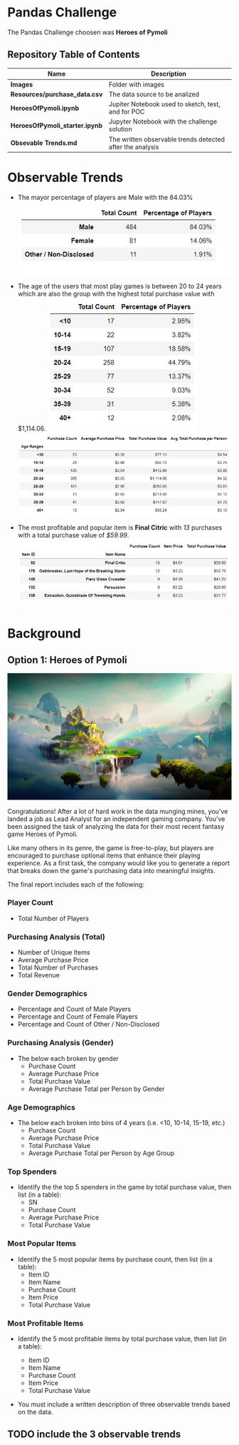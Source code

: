 # Pandas Challenge

The Pandas Challenge choosen was **Heroes of Pymoli**

## Repository Table of Contents
|Name|Description|
|---|---|
|**Images**|Folder with images|
|**Resources/purchase_data.csv**|The data source to be analized|
|**HeroesOfPymoli.ipynb**| Jupiter Notebook used to sketch, test, and for POC|
|**HeroesOfPymoli_starter.ipynb**| Jupyter Notebook with the challenge solution|
|**Obsevable Trends.md**| The written observable trends detected after the analysis |


# Observable Trends

* The mayor percentage of players are Male with the 84.03%
![trend_1](HeroesOfPymoli/Images/trend_1.png)

* The age of the users that most play games is between 20 to 24 years which are also the group with the highest total purchase value with $1,114.06.
![trend_2](HeroesOfPymoli/Images/trend_2.png)
![trend_3](HeroesOfPymoli/Images/trend_3.png)

* The most profitable and popular item is **Final Citric** with *13* purchases with a total purchase value of *$59.99*.
![trend_4](HeroesOfPymoli/Images/trend_4.png)

# Background
## Option 1: Heroes of Pymoli

![Fantasy](HeroesOfPymoli/Images/Fantasy.png)

Congratulations! After a lot of hard work in the data munging mines, you've landed a job as Lead Analyst for an independent gaming company. You've been assigned the task of analyzing the data for their most recent fantasy game Heroes of Pymoli.

Like many others in its genre, the game is free-to-play, but players are encouraged to purchase optional items that enhance their playing experience. As a first task, the company would like you to generate a report that breaks down the game's purchasing data into meaningful insights.

The final report includes each of the following:

### Player Count

* Total Number of Players

### Purchasing Analysis (Total)

* Number of Unique Items
* Average Purchase Price
* Total Number of Purchases
* Total Revenue

### Gender Demographics

* Percentage and Count of Male Players
* Percentage and Count of Female Players
* Percentage and Count of Other / Non-Disclosed

### Purchasing Analysis (Gender)

* The below each broken by gender
  * Purchase Count
  * Average Purchase Price
  * Total Purchase Value
  * Average Purchase Total per Person by Gender

### Age Demographics

* The below each broken into bins of 4 years (i.e. &lt;10, 10-14, 15-19, etc.)
  * Purchase Count
  * Average Purchase Price
  * Total Purchase Value
  * Average Purchase Total per Person by Age Group

### Top Spenders

* Identify the the top 5 spenders in the game by total purchase value, then list (in a table):
  * SN
  * Purchase Count
  * Average Purchase Price
  * Total Purchase Value

### Most Popular Items

* Identify the 5 most popular items by purchase count, then list (in a table):
  * Item ID
  * Item Name
  * Purchase Count
  * Item Price
  * Total Purchase Value

### Most Profitable Items

* Identify the 5 most profitable items by total purchase value, then list (in a table):
  * Item ID
  * Item Name
  * Purchase Count
  * Item Price
  * Total Purchase Value


* You must include a written description of three observable trends based on the data.
## TODO include the 3 observable trends
